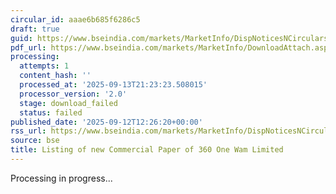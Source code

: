 ```yaml
---
circular_id: aaae6b685f6286c5
draft: true
guid: https://www.bseindia.com/markets/MarketInfo/DispNoticesNCirculars.aspx?Noticeid={51C2ADC9-7F70-48B7-85F5-771FB197BC60}&noticeno=20250912-82&dt=09/12/2025&icount=82&totcount=103&flag=0
pdf_url: https://www.bseindia.com/markets/MarketInfo/DownloadAttach.aspx?id=20250912-82&attachedId=
processing:
  attempts: 1
  content_hash: ''
  processed_at: '2025-09-13T21:23:23.508015'
  processor_version: '2.0'
  stage: download_failed
  status: failed
published_date: '2025-09-12T12:26:20+00:00'
rss_url: https://www.bseindia.com/markets/MarketInfo/DispNoticesNCirculars.aspx?Noticeid={51C2ADC9-7F70-48B7-85F5-771FB197BC60}&noticeno=20250912-82&dt=09/12/2025&icount=82&totcount=103&flag=0
source: bse
title: Listing of new Commercial Paper of 360 One Wam Limited
---
```


Processing in progress...